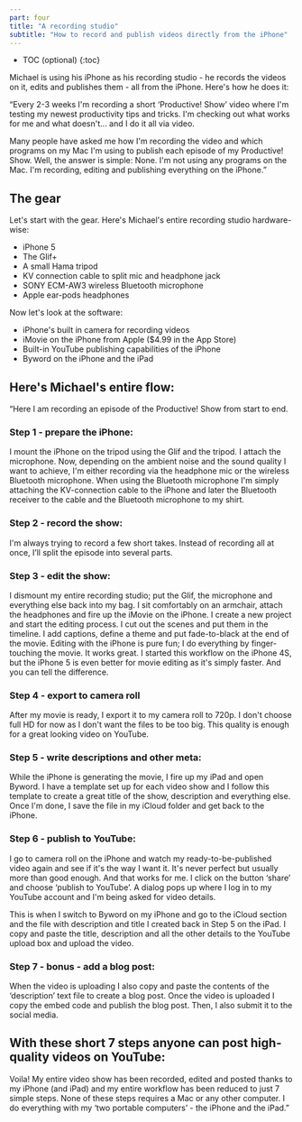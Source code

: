 ```yaml
---
part: four
title: "A recording studio"
subtitle: "How to record and publish videos directly from the iPhone"
---
```


* TOC (optional)
{:toc}

Michael is using his iPhone as his recording studio - he records the videos on it, edits and publishes them - all from the iPhone. Here's how he does it:

“Every 2-3 weeks I'm recording a short ‘Productive! Show’ video where I'm testing my newest productivity tips and tricks. I'm checking out what works for me and what doesn't... and I do it all via video.

Many people have asked me how I'm recording the video and which programs on my Mac I'm using to publish each episode of my Productive! Show. Well, the answer is simple: None. I'm not using any programs on the Mac. I'm recording, editing and publishing everything on the iPhone.”

## The gear

Let's start with the gear. Here's Michael's entire recording studio hardware-wise:

* iPhone 5
* The Glif+
* A small Hama tripod
* KV connection cable to split mic and headphone jack
* SONY ECM-AW3 wireless Bluetooth microphone
* Apple ear-pods headphones

Now let's look at the software:

* iPhone's built in camera for recording videos
* iMovie on the iPhone from Apple ($4.99 in the App Store)
* Built-in YouTube publishing capabilities of the iPhone
* Byword on the iPhone and the iPad

## Here's Michael's entire flow:

“Here I am recording an episode of the Productive! Show from start to end.

### Step 1 - prepare the iPhone:

I mount the iPhone on the tripod using the Glif and the tripod. I attach the microphone. Now, depending on the ambient noise and the sound quality I want to achieve, I'm either recording via the headphone mic or the wireless Bluetooth microphone. When using the Bluetooth microphone I'm simply attaching the KV-connection cable to the iPhone and later the Bluetooth receiver to the cable and the Bluetooth microphone to my shirt.

### Step 2 - record the show:

I'm always trying to record a few short takes. Instead of recording all at once, I’ll split the episode into several parts.

### Step 3 - edit the show:

I dismount my entire recording studio; put the Glif, the microphone and everything else back into my bag. I sit comfortably on an armchair, attach the headphones and fire up the iMovie on the iPhone. I create a new project and start the editing process. I cut out the scenes and put them in the timeline. I add captions, define a theme and put fade-to-black at the end of the movie. Editing with the iPhone is pure fun; I do everything by finger-touching the movie. It works great. I started this workflow on the iPhone 4S, but the iPhone 5 is even better for movie editing as it's simply faster. And you can tell the difference.

### Step 4 - export to camera roll

After my movie is ready, I export it to my camera roll to 720p. I don't choose full HD for now as I don't want the files to be too big. This quality is enough for a great looking video on YouTube.

### Step 5 - write descriptions and other meta:

While the iPhone is generating the movie, I fire up my iPad and open Byword. I have a template set up for each video show and I follow this template to create a great title of the show, description and everything else. Once I'm done, I save the file in my iCloud folder and get back to the iPhone.

### Step 6 - publish to YouTube:

I go to camera roll on the iPhone and watch my ready-to-be-published video again and see if it's the way I want it. It's never perfect but usually more than good enough. And that works for me. I click on the button ‘share’ and choose ‘publish to YouTube’. A dialog pops up where I log in to my YouTube account and I'm being asked for video details.

This is when I switch to Byword on my iPhone and go to the iCloud section and the file with description and title I created back in Step 5 on the iPad. I copy and paste the title, description and all the other details to the YouTube upload box and upload the video.

### Step 7 - bonus - add a blog post:

When the video is uploading I also copy and paste the contents of the ‘description’ text file to create a blog post. Once the video is uploaded I copy the embed code and publish the blog post. Then, I also submit it to the social media.

## With these short 7 steps anyone can post high-quality videos on YouTube:

Voila! My entire video show has been recorded, edited and posted thanks to my iPhone (and iPad) and my entire workflow has been reduced to just 7 simple steps. None of these steps requires a Mac or any other computer. I do everything with my ‘two portable computers’ - the iPhone and the iPad.”